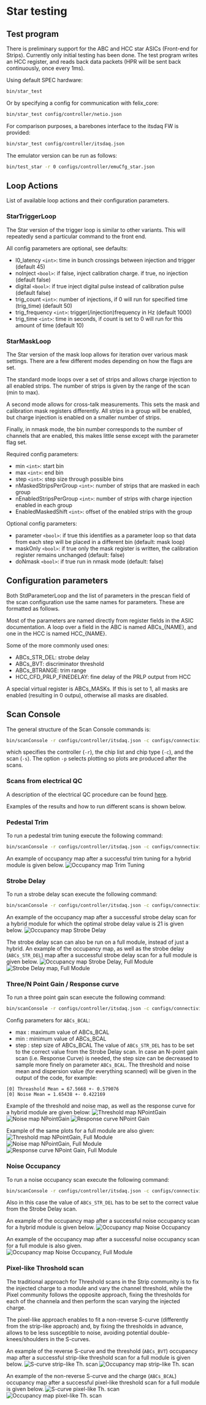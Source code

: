 # Star testing

## Test program

There is preliminary support for the ABC and HCC star ASICs (Front-end for
Strips). Currently only initial testing has been done.
The test program writes an HCC register, and reads back data packets
(HPR will be sent back continuously, once every 1ms).

Using default SPEC hardware:

```bash
bin/star_test
```

Or by specifying a config for communication with felix_core:

```bash
bin/star_test config/controller/netio.json
```

For comparison purposes, a barebones interface to the itsdaq FW is provided:

```bash
bin/star_test config/controller/itsdaq.json
```

The emulator version can be run as follows:

```bash
bin/test_star -r 0 configs/controller/emuCfg_star.json
```

## Loop Actions

List of available loop actions and their configuration parameters.

### StarTriggerLoop

The Star version of the trigger loop is similar to other variants.
This will repeatedly send a particular command to the front end. 

All config parameters are optional, see defaults:
    
- l0_latency ``<int>``: time in bunch crossings between injection and trigger (default 45)
- noInject ``<bool>``: if false, inject calibration charge. if true, no injection (default false)
- digital ``<bool>``: if true inject digital pulse instead of calibration pulse (default false)
- trig_count ``<int>``: number of injections, if 0 will run for specified time (trig_time) (default 50)
- trig_frequency ``<int>``: trigger(/injection)frequency in Hz (default 1000)
- trig_time ``<int>``: time in seconds, if count is set to 0 will run for this amount of time (default 10)

### StarMaskLoop

The Star version of the mask loop allows for iteration over various mask
settings. There are a few different modes depending on how the flags are set.

The standard mode loops over a set of strips and allows charge injection to
all enabled strips. The number of strips is given by the range of the scan
(min to max).

A second mode allows for cross-talk measurements. This sets the mask and
calibration mask registers differently. All strips in a group will be enabled,
but charge injection is enabled on a smaller number of strips.

Finally, in nmask mode, the bin number corresponds to the number of channels
that are enabled, this makes little sense except with the parameter flag set.

Required config parameters:
    
- min ``<int>``: start bin
- max ``<int>``: end bin
- step ``<int>``: step size through possible bins
- nMaskedStripsPerGroup ``<int>``: number of strips that are masked in each group
- nEnabledStripsPerGroup ``<int>``: number of strips with charge injection enabled in each group
- EnabledMaskedShift ``<int>``: offset of the enabled strips with the group

Optional config parameters:

- parameter ``<bool>``: if true this identifies as a parameter loop so that data from each step will be placed in a different bin (default: mask loop)
- maskOnly ``<bool>``: if true only the mask register is written, the calibration register remains unchanged (default: false)
- doNmask ``<bool>``: if true run in nmask mode (default: false)

## Configuration parameters

Both StdParameterLoop and the list of parameters in the prescan field of the
scan configuration use the same names for parameters. These are formatted as
follows.

Most of the parameters are named directly from register fields in the ASIC
documentation. A loop over a field in the ABC is named ABCs_{NAME}, and one
in the HCC is named HCC_{NAME}.

Some of the more commonly used ones:

- ABCs_STR_DEL: strobe delay
- ABCs_BVT: discriminator threshold
- ABCs_BTRANGE: trim range
- HCC_CFD_PRLP_FINEDELAY: fine delay of the PRLP output from HCC

A special virtual register is ABCs_MASKs. If this is set to 1, all masks are
enabled (resulting in 0 outpu), otherwise all masks are disabled.

## Scan Console

The general structure of the Scan Console commands is:

```bash
bin/scanConsole -r configs/controller/itsdaq.json -c configs/connectivity/daqload_setup.json -s configs/scans/star/<type of scan>.json -p
```
which specifies the controller (`-r`), the chip list and chip type (`-c`), and the scan (`-s`). The option `-p` selects plotting so plots are produced after the scans.

### Scans from electrical QC

A description of the electrical QC procedure can be found [here](https://docs.google.com/document/d/13OeSVeLvmdswC8ipPiWd7VqQg61dtnMN6De9_zk1-YU/edit#heading=h.1sa1dkhjrwds).

Examples of the results and how to run different scans is shown below.

### Pedestal Trim

To run a pedestal trim tuning execute the following command:
```bash
bin/scanConsole -r configs/controller/itsdaq.json -c configs/connectivity/daqload_setup.json -s configs/scans/star/std_tune_trim_at_pedestal.json -p 
```
An example of occupancy map after a successful trim tuning for a hybrid module is given below.
![Occupancy map Trim Tuning](images/MGF_star_trim_OccupancyMap-14.png)

### Strobe Delay 

To run a strobe delay scan execute the following command:
```bash
bin/scanConsole -r configs/controller/itsdaq.json -c configs/connectivity/daqload_setup.json -s configs/scans/star/std_strobe_delay.json -p 
```
An example of the occupancy map after a successful strobe delay scan for a hybrid module for which the optimal strobe delay value is 21 is given below.
![Occupancy map Strobe Delay](images/MGF_star_strobedelay_OccupancyMap-21.png)

The strobe delay scan can also be run on a full module, instead of just a hybrid. An example of the occupancy map, as well as the strobe delay (``ABCs_STR_DEL``) map after a successful strobe delay scan for a full module is given below.
![Occupancy map Strobe Delay, Full Module](images/MGF_star_fullmodule_strobedelay_OccupancyMap-20.png)
![Strobe Delay map, Full Module](images/MGF_star_fullmodule_strobedelay_ABCs_STR_DEL_Map.png)



### Three/N Point Gain / Response curve

To run a three point gain scan execute the following command:
```bash
bin/scanConsole -r configs/controller/itsdaq.json -c configs/connectivity/daqload_setup.json -s configs/scans/star/std_npointscan.json -p
```

Config parameters for ``ABCs_BCAL``:  
- max <int>: maximum value of ABCs_BCAL
- min <int>: minimum value of ABCs_BCAL
- step <int>: step size of ABCs_BCAL
The value of ``ABCs_STR_DEL`` has to be set to the correct value from the Strobe Delay scan. In case an N-point gain scan (i.e. Response Curve) is needed, the step size can be decreased to sample more finely on parameter ``ABCs_BCAL``. 
The threshold and noise mean and dispersion value (for everything scanned) will be given in the output of the code, for example:
```text
[0] Threashold Mean = 67.5668 +- 0.579076
[0] Noise Mean = 1.65438 +- 0.422169
```
Example of the threshold and noise map, as well as the response curve for a hybrid module are given below:
![Threshold map NPointGain](images/MGF_star_3PG_ThresholdMap-140.png)
![Noise map NPointGain](images/MGF_star_3PG_NoiseMap-140.png)
![Response curve NPoint Gain](images/MGF_star_3PG_responseCurve.png)

Example of the same plots for a full module are also given:
![Threshold map NPointGain, Full Module](images/MGF_star_fullmodule_3PG_ThresholdMap-140.png)
![Noise map NPointGain, Full Module](images/MGF_star_fullmodule_3PG_NoiseMap-140.png)
![Response curve NPoint Gain, Full Module](images/MGF_star_fullmodule_3PG_responseCurve.png)



### Noise Occupancy
To run a noise occupancy scan execute the following command:
```bash
bin/scanConsole -r configs/controller/itsdaq.json -c configs/connectivity/daqload_setup.json -s configs/scans/star/std_noiseOccCountScan.json -p
```
Also in this case the value of ``ABCs_STR_DEL`` has to be set to the correct value from the Strobe Delay scan.

An example of the occupancy map after a successful noise occupancy scan for a hybrid module is given below.
![Occupancy map Noise Occupancy](images/MGF_star_noiseoccupancy_OccupancyMap-14.png)

An example of the occupancy map after a successful noise occupancy scan for a full module is also given.
![Occupancy map Noise Occupancy, Full Module](images/MGF_star_fullmodule_noiseoccupancy_OccupancyMap-14.png)



### Pixel-like Throshold scan
The traditional approach for Threshold scans in the Strip community is to fix the injected charge to a module and vary the channel threshold, while the Pixel community follows the opposite approach, fixing the thresholds for each of the channela and then perform the scan varying the injected charge.

The pixel-like approach enables to fit a non-reverse S-curve (differently from the strip-like approach) and, by fixing the thresholds in advance, allows to be less susceptible to noise, avoiding potential double-knees/shoulders in the S-curves.

An example of the reverse S-curve and the threshold (``ABCs_BVT``) occupancy map after a successful strip-like threshold scan for a full module is given below.
![S-curve strip-like Th. scan](images/MGF_star_fullmodule_striplikethresholdscan_ABCs_BVT.png)
![Occupancy map strip-like Th. scan](images/MGF_star_fullmodule_striplikethresholdscan_ABCs_BVT_Map.png)

An example of the non-reverse S-curve and the charge (``ABCs_BCAL``) occupancy map after a successful pixel-like threshold scan for a full module is given below.
![S-curve pixel-like Th. scan](images/MGF_star_fullmodule_pixellikethresholdscan_ABCs_BCAL.png)
![Occupancy map pixel-like Th. scan](images/MGF_star_fullmodule_pixellikethresholdscan_ABCs_BCAL_Map.png)


